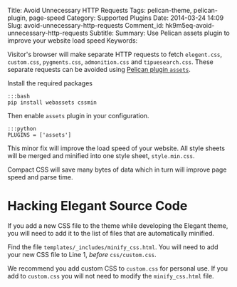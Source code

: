 Title: Avoid Unnecessary HTTP Requests
Tags: pelican-theme, pelican-plugin, page-speed
Category: Supported Plugins
Date: 2014-03-24 14:09
Slug: avoid-unnecessary-http-requests
Comment_id: hk9m5eq-avoid-unnecessary-http-requests
Subtitle:
Summary: Use Pelican assets plugin to improve your website load speed
Keywords:

Visitor's browser will make separate HTTP requests to fetch `elegent.css`,
`custom.css`, `pygments.css`, `admonition.css` and `tipuesearch.css`. These separate requests can
be avoided using [Pelican plugin
`assets`](https://github.com/getpelican/pelican-plugins/tree/master/assets).

Install the required packages

    :::bash
    pip install webassets cssmin

Then enable `assets` plugin in your configuration.

    :::python
    PLUGINS = ['assets']

This minor fix will improve the load speed of your website. All style
sheets will be merged and minified into one style sheet, `style.min.css`.

Compact CSS will save many bytes of data which in turn will improve page speed
and parse time.

# Hacking Elegant Source Code

If you add a new CSS file to the theme while developing the Elegant theme, you
will need to add it to the list of files that are automatically minified.

Find the file `templates/_includes/minify_css.html`. You will need to add your
new CSS file to Line 1, _before_ `css/custom.css`.

We recommend you add custom CSS to `custom.css` for personal use. If you add to
`custom.css` you will not need to modify the `minify_css.html` file.

